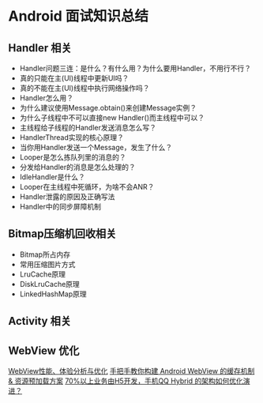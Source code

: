 
# Android 面试知识总结

## Handler 相关

- Handler问题三连：是什么？有什么用？为什么要用Handler，不用行不行？
- 真的只能在主(UI)线程中更新UI吗？
- 真的不能在主(UI)线程中执行网络操作吗？
- Handler怎么用？
- 为什么建议使用Message.obtain()来创建Message实例？
- 为什么子线程中不可以直接new Handler()而主线程中可以？
- 主线程给子线程的Handler发送消息怎么写？
- HandlerThread实现的核心原理？
- 当你用Handler发送一个Message，发生了什么？
- Looper是怎么拣队列里的消息的？
- 分发给Handler的消息是怎么处理的？
- IdleHandler是什么？
- Looper在主线程中死循环，为啥不会ANR？
- Handler泄露的原因及正确写法
- Handler中的同步屏障机制

## Bitmap压缩机回收相关

- Bitmap所占内存
- 常用压缩图片方式
- LruCache原理
- DiskLruCache原理
- LinkedHashMap原理

## Activity 相关

## WebView 优化

[WebView性能、体验分析与优化](https://tech.meituan.com/2017/06/09/webviewperf.html)
[手把手教你构建 Android WebView 的缓存机制 & 资源预加载方案](https://blog.csdn.net/carson_ho/article/details/71402764)
[70%以上业务由H5开发，手机QQ Hybrid 的架构如何优化演进？](https://mp.weixin.qq.com/s/evzDnTsHrAr2b9jcevwBzA)